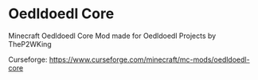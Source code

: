 # Oedldoedl Core
Minecraft Oedldoedl Core Mod
made for Oedldoedl Projects
by TheP2WKing

Curseforge: https://www.curseforge.com/minecraft/mc-mods/oedldoedl-core
